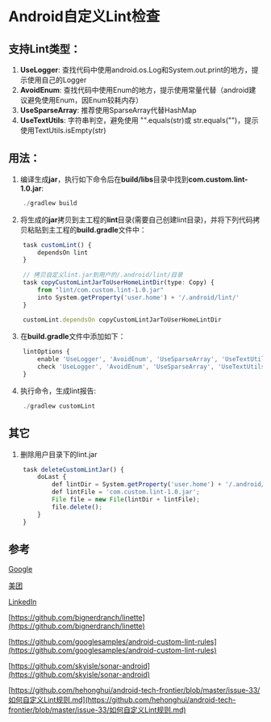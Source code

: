 # Android自定义Lint检查

## 支持Lint类型：
1. **UseLogger**: 查找代码中使用android.os.Log和System.out.print的地方，提示使用自己的Logger
2. **AvoidEnum**: 查找代码中使用Enum的地方，提示使用常量代替（android建议避免使用Enum，因Enum较耗内存）
3. **UseSparseArray**: 推荐使用SparseArray代替HashMap
4. **UseTextUtils**: 字符串判空，避免使用 "".equals(str)或 str.equals("")，提示使用TextUtils.isEmpty(str)

## 用法：
1. 编译生成**jar**，执行如下命令后在**build/libs**目录中找到**com.custom.lint-1.0.jar**:

```js
    ./gradlew build
```    

2. 将生成的**jar**拷贝到主工程的**lint**目录(需要自己创建lint目录)，并将下列代码拷贝粘贴到主工程的**build.gradle**文件中：

```js
    task customLint() {
        dependsOn lint
    }
    
    // 拷贝自定义lint.jar到用户的/.android/lint/目录
    task copyCustomLintJarToUserHomeLintDir(type: Copy) {
        from "lint/com.custom.lint-1.0.jar"
        into System.getProperty('user.home') + '/.android/lint/'
    }
    
    customLint.dependsOn copyCustomLintJarToUserHomeLintDir
```

3. 在**build.gradle**文件中添加如下：

```js
    lintOptions {
        enable 'UseLogger', 'AvoidEnum', 'UseSparseArray', 'UseTextUtils'
        check 'UseLogger', 'AvoidEnum', 'UseSparseArray', 'UseTextUtils'
    }
```

4. 执行命令，生成lint报告:

```js
    ./gradlew customLint
```

## 其它
1. 删除用户目录下的lint.jar

```js
    task deleteCustomLintJar() {
        doLast {
            def lintDir = System.getProperty('user.home') + '/.android/lint/';
            def lintFile = 'com.custom.lint-1.0.jar';
            File file = new File(lintDir + lintFile);
            file.delete();
        }
    }
```

## 参考
[Google](http://tools.android.com/tips/lint-custom-rules)

[美团](http://tech.meituan.com/android_custom_lint.html)

[LinkedIn](https://engineering.linkedin.com/android/writing-custom-lint-checks-gradle)

[https://github.com/bignerdranch/linette](https://github.com/bignerdranch/linette)

[https://github.com/googlesamples/android-custom-lint-rules](https://github.com/googlesamples/android-custom-lint-rules)

[https://github.com/skyisle/sonar-android](https://github.com/skyisle/sonar-android)

[https://github.com/hehonghui/android-tech-frontier/blob/master/issue-33/如何自定义Lint规则.md](https://github.com/hehonghui/android-tech-frontier/blob/master/issue-33/如何自定义Lint规则.md)

